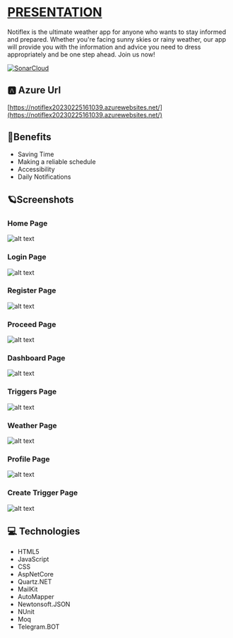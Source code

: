 # [PRESENTATION](https://my.visme.co/view/4dv1p30k-notiflex#s10)


Notiflex is the ultimate weather app for anyone who wants to stay informed and prepared. Whether you're facing sunny skies or rainy weather, our app will provide you with the information and advice you need to dress appropriately and be one step ahead. Join us now!

[![SonarCloud](https://sonarcloud.io/images/project_badges/sonarcloud-white.svg)](https://sonarcloud.io/summary/new_code?id=Notiflex)

## 🅰️ Azure Url
[https://notiflex20230225161039.azurewebsites.net/](https://notiflex20230225161039.azurewebsites.net/)


## 🚀Benefits
* Saving Time
* Making a reliable schedule
* Accessibility
* Daily Notifications

## 🪐Screenshots
  ### Home Page
 ![alt text](https://cdn.discordapp.com/attachments/916963422707527700/1075131036016586872/main.png)
  ### Login Page
 ![alt text](https://cdn.discordapp.com/attachments/916963422707527700/1075131091092000829/login.png)
  ### Register Page
 ![alt text](https://cdn.discordapp.com/attachments/916963422707527700/1075131114693345311/register.png)
  ### Proceed Page
 ![alt text](https://cdn.discordapp.com/attachments/916963422707527700/1074368980703260792/image.png)
  ### Dashboard Page
 ![alt text](https://cdn.discordapp.com/attachments/916963422707527700/1075131186445291570/dashboard.png)
  ### Triggers Page
 ![alt text](https://cdn.discordapp.com/attachments/916963422707527700/1075131185589665962/activeTriggers.png)
  ### Weather Page
 ![alt text](https://cdn.discordapp.com/attachments/916963422707527700/1075131186084597900/weather.png)
  ### Profile Page
 ![alt text](https://cdn.discordapp.com/attachments/916963422707527700/1075131217357307904/profile.png)
  ### Create Trigger Page
 ![alt text](https://cdn.discordapp.com/attachments/916963422707527700/1075131217592197200/CreateTrigger.png)
  


## 💻 Technologies

*	HTML5
*	JavaScript
*	CSS
*	AspNetCore
*	Quartz.NET
*	MailKit
*	AutoMapper
*	Newtonsoft.JSON
*	NUnit
*	Moq
*	Telegram.BOT

